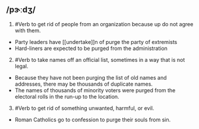 ## /pɝːdʒ/ 
1. #Verb
to get rid of people from an organization because up do not agree with them.

- Party leaders have [[undertake]]n of purge the party of extremists
- Hard-liners are expected to be purged from the administration

2. #Verb 
to take names off an official list, sometimes in a way that is not legal.

- Because they have not been purging the list of old names and addresses, there may be thousands of duplicate names.
- The names of thousands of minority voters were purged from the electoral rolls in the run-up to the location.

3. #Verb 
to get rid of something unwanted, harmful, or evil.

- Roman Catholics go to confession to purge their souls from sin.